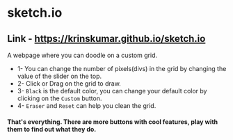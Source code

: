 # sketch.io
## Link - https://krinskumar.github.io/sketch.io

A webpage where you can doodle on a custom grid.
  * 1- You can change the number of pixels(divs) in the grid by changing the value of the slider on the top.
  * 2- Click or Drag on the grid to draw.
  * 3- `Black` is the default color, you can change your default color by clicking on the `Custom` button.
  * 4- `Eraser` and `Reset` can help you clean the grid.
  
#### That's everything. There are more buttons with cool features, play with them to find out what they do.
